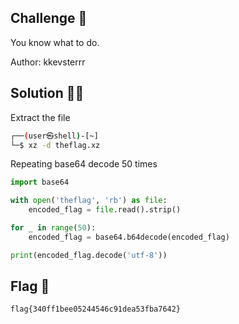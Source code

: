 ## Challenge 🧩

You know what to do.

Author: kkevsterrr </br>

## Solution 🕵️‍♂️

Extract the file

```bash
┌──(user㉿shell)-[~]
└─$ xz -d theflag.xz
```

Repeating base64 decode 50 times

```py
import base64

with open('theflag', 'rb') as file:
    encoded_flag = file.read().strip()

for _ in range(50):
    encoded_flag = base64.b64decode(encoded_flag)

print(encoded_flag.decode('utf-8'))
```

## Flag 🚩

`flag{340ff1bee05244546c91dea53fba7642}`

